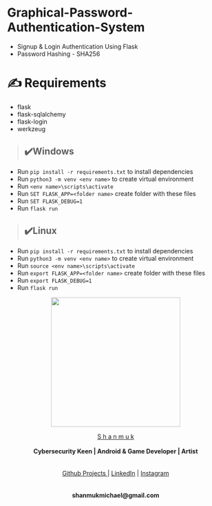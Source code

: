 # Graphical-Password-Authentication-System

* Signup &amp; Login Authentication Using Flask
* Password Hashing - SHA256

# :writing_hand: Requirements
- flask
- flask-sqlalchemy
- flask-login
- werkzeug

> ## :heavy_check_mark:Windows
* Run  ```pip install -r requirements.txt``` to install dependencies
* Run ```python3 -m venv <env name>``` to create virtual environment
* Run ```<env name>\scripts\activate``` 
* Run ```SET FLASK_APP=<folder name>``` create folder with these files
* Run ```SET FLASK_DEBUG=1```
* Run ```flask run```

> ## :heavy_check_mark:Linux
* Run  ```pip install -r requirements.txt``` to install dependencies
* Run ```python3 -m venv <env name>``` to create virtual environment
* Run ```source <env name>\scripts\activate``` 
* Run ```export FLASK_APP=<folder name>``` create folder with these files
* Run ```export FLASK_DEBUG=1```
* Run ```flask run```



<p align="center">
  <img widht ="300" height="300" src="https://user-images.githubusercontent.com/55943851/82728945-52f4c800-9d11-11ea-9f0a-061c2a225a72.png">
</p>
  

<p align="center">
  <a href="https://www.google.com/search?q=Shanmuk+Michael&rlz=1C1GCEA_enIN857IN857&oq=Shanmuk+Michael&aqs=chrome..69i57j69i60l3.9741j0j8&sourceid=chrome&ie=UTF-8">S h a n m u k</a><br>
  <br>
    <b>Cybersecurity Keen | Android & Game Developer | Artist</b>
  <br><br>
  <br>
  <a href="https://shanmukmichael.github.io/Shanmuk_Projects/">Github Projects </a>  |
  <a href="https://www.linkedin.com/in/shanmukmichael">LinkedIn</a>  |
  <a href="https://www.instagram.com/mr_singlle">Instagram</a>
  <br><br>
  
  <br>
   <b>shanmukmichael@gmail.com</b>
  <br>
  
</p>

